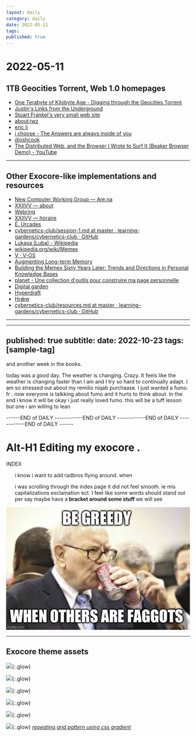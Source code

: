 ```yaml
---
layout: daily
category: daily
date: 2022-05-11
tags: 
published: true
---
```


# 2022-05-11

## 1TB Geocities Torrent, Web 1.0 homepages 

* [One Terabyte of Kilobyte Age - Digging through the Geocities Torrent](https://blog.geocities.institute/)
* [Justin's Links from the Underground](http://www.links.net/vita/web/start/)
* [Stuart Frankel's very small web site](http://dustyfeet.com/)
* [about:jwz](https://www.jwz.org/about.html)
* [eric li](https://eric.young.li/)
* [i choose - The Answers are always inside of you](http://ichoose.pe.hu/)
* [djoshcook](https://djoshcook.com/Portfolio-Desktop)
* [The Distributed Web, and the Browser I Wrote to Surf It (Beaker Browser Demo) - YouTube](https://www.youtube.com/watch?v=pi-kreA52oI)
  
---

## Other Exocore-like implementations and resources

* [New Computer Working Group — Are.na](https://www.are.na/new-computer-working-group)
* [XXIIVV — about](https://wiki.xxiivv.com/site/about.html)
* [Webring](https://webring.xxiivv.com/)
* [XXIIVV — horaire](https://wiki.xxiivv.com/site/horaire.html)
* [É. Urcades](https://urcad.es/writing/rfc001/)
* [cybernetics-club/session-1.md at master · learning-gardens/cybernetics-club · GitHub](https://github.com/learning-gardens/cybernetics-club/blob/master/minutes/session-1.md)
* [Lukasa (Luba) - Wikipedia](https://en.wikipedia.org/wiki/Lukasa_(Luba))
* [wikipedia.org/wiki/Memex](https://en.wikipedia.org/wiki/Memex)
* [V · V-OS](https://v-os.ca/v-os)
* [Augmenting Long-term Memory](http://augmentingcognition.com/ltm.html)
* [Building the Memex Sixty Years Later: Trends and Directions in Personal Knowledge Bases](https://scholar.colorado.edu/concern/reports/t722h9830)
* [planet - Une collection d'outils pour construire ma page personnelle](https://xvw.github.io/projects/planet.html)
* [Digital garden](https://rosano.hmm.garden/01etwe6d05s2c8m8fj53wh3s4w)
* [Hyperdraft](https://rosano.hmm.garden/01etj3kw7w4zyz1f5ktnnagn7n)
* [Hrǽw](https://hraew.autophagy.io/)
* [cybernetics-club/resources.md at master · learning-gardens/cybernetics-club · GitHub](https://github.com/learning-gardens/cybernetics-club/blob/master/resources.md)

---
---
published: true
subtitle: 
date: 2022-10-23
tags: [sample-tag]
---


and another week in the books.

today was a good day. The weather is changing. Crazy. It feels like the weather is changing faster than I am and I try so hard to continually adapt. I am so stressed out about my remilio niqab purchaase. I just wanted a fumo. fr . now everyone is talkking about fumo and it hurts to think about. In the end i know it will be okay i just really loved fumo. this will be a tuff lesson but one i am willing to lean 


------END of DAILY ------------END of DAILY ------------END of DAILY ------------END of DAILY ------

# Alt-H1 Editing my exocore . 

INDEX 
<ul>i know i want to add radbros flying around. 
when 

i was scrolling through the index page it did not feel smooth. ie mis capitalizations exclamation ect.
I feel like some words should stand out per say maybe have a <strong> bracket around some stuff </strong> we will see</ul>
![Alt text](B13A9CAA-22DF-4B44-B23D-657FFB06ED27.jpeg)

---
## Exocore theme assets

![](/attachments/BGtile-1.png){:.glow}

![](/attachments/BGtile-2.png){:.glow}

![](/attachments/BGtile-3.png){:.glow}

![](/attachments/BGtile-4.png){:.glow}

![](/attachments/BGtile-5.png){:.glow}

![](/attachments/grid.png){:.glow}
*[repeating grid pattern using css gradient](https://stackoverflow.com/questions/47382059/using-css-background-image-to-output-grid-using-gradient-with-offset)*
